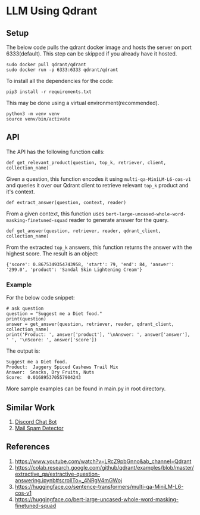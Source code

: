 # LLM Using Qdrant

## Setup

The below code pulls the qdrant docker image and hosts the server on port 6333(default). This step can be skipped if you already have it hosted.
```
sudo docker pull qdrant/qdrant
sudo docker run -p 6333:6333 qdrant/qdrant
```

To install all the dependencies for the code:
```
pip3 install -r requirements.txt
```
This may be done using a virtual environment(recommended).
```
python3 -m venv venv
source venv/bin/activate
```

## API

The API has the following function calls:
```
def get_relevant_product(question, top_k, retriever, client, collection_name)
```
Given a question, this function encodes it using `multi-qa-MiniLM-L6-cos-v1` and queries it over our Qdrant client to retrieve relevant `top_k` product and it's context.

```
def extract_answer(question, context, reader)
```
From a given context, this function uses `bert-large-uncased-whole-word-masking-finetuned-squad` reader to generate answer for the query.

```
def get_answer(question, retriever, reader, qdrant_client, collection_name)
```
From the extracted `top_k` answers, this function returns the answer with the highest score.
The result is an object:
```
{'score': 0.8675349354743958, 'start': 79, 'end': 84, 'answer': '299.0', 'product': 'Sandal Skin Lightening Cream'}
```

### Example

For the below code snippet:
```
# ask question
question = "Suggest me a Diet food."
print(question)
answer = get_answer(question, retriever, reader, qdrant_client, collection_name)
print('Product: ', answer['product'], '\nAnswer: ', answer['answer'], ' ', '\nScore: ', answer['score'])
```

The output is:
```
Suggest me a Diet food.
Product:  Jaggery Spiced Cashews Trail Mix 
Answer:  Snacks, Dry Fruits, Nuts   
Score:  0.016895370557904243
```

More sample examples can be found in main.py in root directory.

## Similar Work

1) [Discord Chat Bot](https://github.com/Abhi575k/discord-chatbot)
2) [Mail Spam Detector](https://github.com/Abhi575k/mail-spam-detector)

## References

1) https://www.youtube.com/watch?v=LRcZ9pbGnno&ab_channel=Qdrant
2) https://colab.research.google.com/github/qdrant/examples/blob/master/extractive_qa/extractive-question-answering.ipynb#scrollTo=_4NRgV4mGWoj
3) https://huggingface.co/sentence-transformers/multi-qa-MiniLM-L6-cos-v1
4) https://huggingface.co/bert-large-uncased-whole-word-masking-finetuned-squad